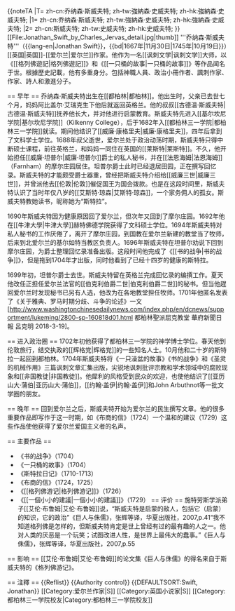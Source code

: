{{noteTA
|T= zh-cn:乔纳森·斯威夫特; zh-tw:強納森·史威夫特; zh-hk:強納森·史威夫特;
|1= zh-cn:乔纳森·斯威夫特; zh-tw:強納森·史威夫特; zh-hk:強納森·史威夫特;
|2= zh-cn:斯威夫特; zh-tw:史威夫特; zh-hk:史威夫特;
}}
[[File:Jonathan_Swift_by_Charles_Jervas_detail.jpg|thumb]]
'''乔纳森·斯威夫特'''（{{lang-en|Jonathan Swift}}，{{bd|1667年|11月30日|1745年|10月19日}}）[[英国|英国]]-[[爱尔兰|爱尔兰]]作家。他作为一名[[讽刺文学|讽刺文学]]大师，以《[[格列佛遊記|格列佛遊記]]》和《[[一只桶的故事|一只桶的故事]]》等作品闻名于世。根據歷史記載，他有多重身分。包括神職人員、政治小冊作者、諷刺作家、作家、詩人和激進分子。

== 早年 ==
乔纳森·斯威夫特出生在[[都柏林|都柏林]]。他出生时，父亲已去世七个月，妈妈阿比盖尔·艾瑞克生下他后就返回英格兰。他的叔叔[[古德温·斯威夫特|古德温·斯威夫特]]抚养他长大，并对他进行启蒙教育。斯威夫特先进入[[基尔坎尼学院|基尔坎尼学院]]（Kilkenny College），后于1682年入[[都柏林三一学院|都柏林三一学院]]就读。期间他结识了[[威廉·康格里夫|威廉·康格里夫]]，四年后拿到了文科学士学位。1688年叔父逝世，爱尔兰处于政治动荡时期，斯威夫特只得中断硕士课程，前往英格兰，和妈妈一同住在英国的[[莱斯特|莱斯特]]。不久，他开始担任[[威廉·坦普尔|威廉·坦普尔]]爵士的私人秘书，并在[[法恩海姆|法恩海姆]]（Farnham）的摩尔庄园居住。坦普尔爵士此时已经退居田园，正在撰写回忆录。斯威夫特的才能颇受爵士器重，曾经把斯威夫特介绍给[[威廉三世|威廉三世]]，并曾派他去[[伦敦|伦敦]]催促国王为国会拨款。也是在这段时间里，斯威夫特认识了当时年仅八岁的[[艾斯特·琼森|艾斯特·琼森]]，一个家务佣人的孤女。斯威夫特教她读书，昵称她为“斯特拉”。

1690年斯威夫特因为健康原因回了爱尔兰，但次年又回到了摩尔庄园。1692年他在[[牛津大學|牛津大學]]赫特佛德学院获得了文科硕士学位。1694年斯威夫特对私人秘书的工作厌倦了，离开了摩尔庄园，到国教在爱尔兰新建的教堂当了牧师，后来到北爱尔兰的基尔如特当教区负责人。1696年斯威夫特在坦普尔劝说下回到摩尔庄园，为爵士整理回忆录准备出版。这段时间他完成了《[[书的战争|书的战争]]》，但是拖到1704年才出版，同时他看到了已经十四岁的健康的斯特拉。

1699年初，坦普尔爵士去世。斯威夫特留在英格兰完成回忆录的编撰工作。夏天他改任正担任爱尔兰法官的[[伯克利伯爵二世|伯克利伯爵二世]]的秘书。但当他趕回爱尔兰时发现秘书已另有人选，他改为在各地教堂担任牧师。1701年他匿名发表了《关于雅典、罗马时期分歧、斗争的论述》一文<ref>[http://www.washingtonchinesedailynews.com/index.php/en/dcnews/supportment/lukeming/2800-sp-160818d01.html 都柏林聖派屈克教堂 華府新聞日報 呂克明 2018-3-19]</ref>。

== 进入政治圈 ==
1702年初他获得了都柏林三一学院的神学博士学位。春天他到伦敦旅行，结交执政的[[辉格党|辉格党]]的一些知名人士。10月他和二十岁的斯特拉一起回到都柏林。1704年斯威夫特将《一只澡盆的故事》《书的战争》和《圣灵的机械作用》三篇讽刺文章汇集出版，尖锐地讽刺批评宗教和学术领域中的腐败现象和[[非国教徒|非国教徒]]。他犀利的风格受到民众的欢迎，也使他结识了[[亚历山大·蒲伯|亚历山大·蒲伯]]，[[约翰·盖伊|约翰·盖伊]]和John Arbuthnot等一批文学圈的朋友。

== 晚年 ==
回到爱尔兰之后，斯威夫特开始为爱尔兰的民生撰写文章。他的很多重要作品即写作于这一时期，如《布商的信》（1724）一个温和的建议（1729）这些作品使他获得了爱尔兰爱国主义者的名声。

== 主要作品 ==
* 《书的战争》（1704）
* 《一只桶的故事》（1704）
* 《斯特拉日记》（1710-1713）
* 《布商的信》（1724，1725）
* 《[[格列佛游记|格列佛游记]]》（1726）
* 《[[一個小小的建議|一個小小的建議]]》（1729）
== 评价 ==
施特劳斯学派弟子[[艾伦·布鲁姆|艾伦·布鲁姆]]说，“斯威夫特是启蒙的敌人，包括它（启蒙）的知识，它的政治”<ref>《巨人与侏儒》，张辉等译，华夏出版社，2007,p.41</ref>“我不知道格列佛是怎样的，但斯威夫特肯定是世上曾经有过的最有趣的人之一。他对人类的厌恶是一个玩笑；试图改进人性，是世界上最伟大的蠢事。”<ref>《巨人与侏儒》，张辉等译，华夏出版社，2007,p.55</ref>

== 影响 ==
[[艾伦·布鲁姆|艾伦·布鲁姆]]的论文集《巨人与侏儒》的得名来自于斯威夫特的《格列佛游记》。

== 注釋 ==
{{Reflist}}
{{Authority control}}
{{DEFAULTSORT:Swift, Jonathan}}
[[Category:爱尔兰作家|S]]
[[Category:英国小说家|S]]
[[Category:都柏林三一学院校友|Category:都柏林三一学院校友]]